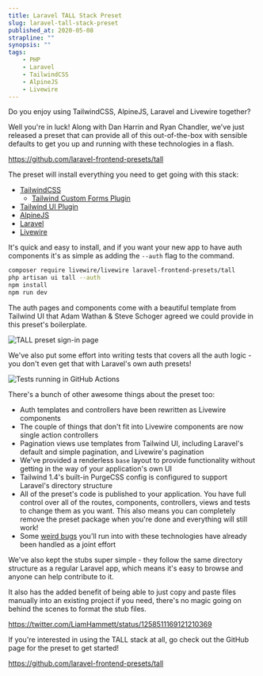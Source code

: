 ```yaml
---
title: Laravel TALL Stack Preset
slug: laravel-tall-stack-preset
published_at: 2020-05-08
strapline: ""
synopsis: ""
tags:
    - PHP
    - Laravel
    - TailwindCSS
    - AlpineJS
    - Livewire
---
```


Do you enjoy using TailwindCSS, AlpineJS, Laravel and Livewire together?

Well you're in luck! Along with Dan Harrin and Ryan Chandler, we've just released a preset that can provide all of this out-of-the-box with sensible defaults to get you up and running with these technologies in a flash.

<https://github.com/laravel-frontend-presets/tall>

The preset will install everything you need to get going with this stack:

- [TailwindCSS](https://tailwindcss.com/)
  - [Tailwind Custom Forms Plugin](https://tailwindcss-custom-forms.netlify.app/)
 - [Tailwind UI Plugin](https://tailwindui.com/components)
- [AlpineJS](https://github.com/alpinejs/alpine)
- [Laravel](http://laravel.com/)
- [Livewire](https://laravel-livewire.com/)

It's quick and easy to install, and if you want your new app to have auth components it's as simple as adding the `--auth` flag to the command.

```bash
composer require livewire/livewire laravel-frontend-presets/tall
php artisan ui tall --auth
npm install
npm run dev
```

The auth pages and components come with a beautiful template from Tailwind UI that Adam Wathan & Steve Schoger agreed we could provide in this preset's boilerplate.

![TALL preset sign-in page](https://res.cloudinary.com/liam/image/upload/v1588944798/liamhammett.com/tall-login.png)

We've also put some effort into writing tests that covers all the auth logic - you don't even get that with Laravel's own auth presets!

![Tests running in GitHub Actions](https://res.cloudinary.com/liam/image/upload/v1588944791/liamhammett.com/tall-ci.png)

There's a bunch of other awesome things about the preset too:

- Auth templates and controllers have been rewritten as Livewire components
- The couple of things that don't fit into Livewire components are now single action controllers
- Pagination views use templates from Tailwind UI, including Laravel's default and simple pagination, and Livewire's pagination
- We've provided a renderless `base` layout to provide functionality without getting in the way of your application's own UI
- Tailwind 1.4's built-in PurgeCSS config is configured to support Laravel's directory structure
- All of the preset's code is published to your application. You have full control over all of the routes, components, controllers, views and tests to change them as you want. This also means you can completely remove the preset package when you're done and everything will still work!
- Some [weird bugs](https://github.com/laravel-frontend-presets/tall/issues/7) you'll run into with these technologies have already been handled as a joint effort

We've also kept the stubs super simple - they follow the same directory structure as a regular Laravel app, which means it's easy to browse and anyone can help contribute to it.

It also has the added benefit of being able to just copy and paste files manually into an existing project if you need, there's no magic going on behind the scenes to format the stub files.

<https://twitter.com/LiamHammett/status/1258511169121210369>

If you're interested in using the TALL stack at all, go check out the GitHub page for the preset to get started!

<https://github.com/laravel-frontend-presets/tall>
